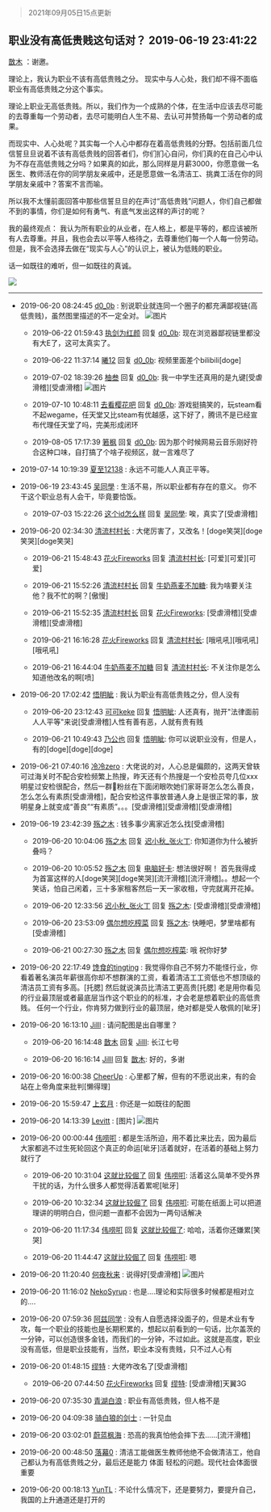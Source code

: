 > 2021年09月05日15点更新
<link rel="stylesheet" href="https://cdn.jsdelivr.net/gh/taotie6/sampleJSON@main/css/photo_show.css">


 ## 职业没有高低贵贱这句话对？ 2019-06-19 23:41:22

 [㪚木](https://www.coolapk.com/feed/12331366?shareKey=Y2YyNmJmZDJhMWNjNjEzMTc0YzY~) ：谢邀。

理论上，我认为职业不该有高低贵贱之分。
现实中与人心处，我们却不得不面临职业有高低贵贱之分这个事实。

理论上职业无高低贵贱。所以，我们作为一个成熟的个体，在生活中应该去尽可能的去尊重每一个劳动者，去尽可能明白人生不易、去认可并赞扬每一个劳动者的成果。<!--break-->

而现实中、人心处呢？其实每一个人心中都存在着高低贵贱的分野。包括前面几位信誓旦旦说着不该有高低贵贱的回答者们，你们扪心自问，你们真的在自己心中认为不存在高低贵贱之分吗？如果真的如此，那么同样是月薪3000，你愿意做一名医生、教师活在你的同学朋友亲戚中，还是愿意做一名清洁工、挑粪工活在你的同学朋友亲戚中？答案不言而喻。

所以我不太懂前面回答中那些信誓旦旦的在声讨“高低贵贱”问题人，你们自己都做不到的事情，你们是如何有勇气、有底气发出这样的声讨的呢？

我的最终观点：
我认为所有职业的从业者，在人格上，都是平等的，都应该被所有人去尊重。并且，我也会去以平等人格待之，去尊重他们每一个人每一份劳动。
但是，我不会选择去做在“现实与人心”的认识上，被认为低贱的职业。

话一如既往的难听，但一如既往的真诚。 

<div class="album">
<img class="img-item" src="https://image.coolapk.com/feed/2019/0426/07/1081091_1556235188_5617@322x233.gif" />
</div>

 ------- 

- 2019-06-20 08:24:45 [d0_0b](uid=466123) : 别说职业就连同一个圈子的都充满鄙视链(高低贵贱)，虽然图里描述的不一定全对。 ![图片](https://image.coolapk.com/feed/2019/0620/08/466123_16085d60_0280_7002@309x14568.jpeg)

    - 2019-06-22 01:59:43 [执剑为红颜](uid=1730385) 回复 [d0_0b](uid=466123): 现在浏览器鄙视链里都没有大E了，这可太真实了。 

    - 2019-06-22 11:37:14 [曦12](uid=2064714) 回复 [d0_0b](uid=466123): 视频里面差个bilibili[doge] 

    - 2019-07-02 18:39:26 [柚叁](uid=1257073) 回复 [d0_0b](uid=466123): 我一中学生还真用的是九键[受虐滑稽][受虐滑稽] ![图片](https://image.coolapk.com/feed/2019/0702/18/1257073_d3239778_3964_5977@309x14568.jpeg)

    - 2019-07-10 10:48:11 [去看樱花吧](uid=1470140) 回复 [d0_0b](uid=466123): 游戏挺搞笑的，玩steam看不起wegame，任天堂又比steam有优越感，这下好了，腾讯不是已经宣布代理任天堂了吗，完美形成闭环 

    - 2019-08-05 17:17:39 [箬枫](uid=844564) 回复 [d0_0b](uid=466123): 因为那个时候网易云音乐刚好符合这种口味，自打搞了个啥子视频区，就一言难尽了 

- 2019-07-14 10:19:39 [夏至12138](uid=1005385) : 永远不可能人人真正平等。 

- 2019-06-19 23:43:45 [吴同學](uid=1320218) : 生活不易，所以职业都有存在的意义。
你不干这个职业总有人会干，毕竟要恰饭。 

    - 2019-07-03 15:22:26 [这个id怎么样](uid=1171138) 回复 [吴同學](uid=1320218): 唉，真实了[受虐滑稽] 

- 2019-06-20 02:34:30 [清流村村长](uid=1056367) : 大佬厉害了，又改名！[doge笑哭][doge笑哭][doge笑哭] 

    - 2019-06-21 15:48:43 [花火Fireworks](uid=1912491) 回复 [清流村村长](uid=1056367): [可爱][可爱][可爱] 

    - 2019-06-21 15:52:26 [清流村村长](uid=1056367) 回复 [牛奶燕麦不加糖](uid=633325): 我为啥要关注他？我不忙的啊？[傲慢] 

    - 2019-06-21 15:52:35 [清流村村长](uid=1056367) 回复 [花火Fireworks](uid=1912491): [受虐滑稽][受虐滑稽][受虐滑稽] 

    - 2019-06-21 16:16:28 [花火Fireworks](uid=1912491) 回复 [清流村村长](uid=1056367): [哦吼吼][哦吼吼][哦吼吼] 

    - 2019-06-21 16:44:04 [牛奶燕麦不加糖](uid=633325) 回复 [清流村村长](uid=1056367): 不关注你是怎么知道他改名的啊[喷] 

- 2019-06-20 17:02:42 [悟明眦](uid=984387) : 我认为职业有高低贵贱之分，但人没有 

    - 2019-06-20 23:12:43 [可可keke](uid=2190423) 回复 [悟明眦](uid=984387): 人还真有，抛开&quot;法律面前人人平等&quot;来说[受虐滑稽]人性有善有恶，人就有贵有贱 

    - 2019-06-21 10:49:43 [乃公也](uid=2460955) 回复 [悟明眦](uid=984387): 你可以说职业没有，但是人，有的[doge][doge][doge] 

- 2019-06-21 07:40:16 [冷冷zero](uid=1161800) : 大佬说的对，人心总是偏颇的，这两天曾轶可过海关时不配合安检频繁上热搜，昨天还有个热搜是一个安检员夸几位xxx明星过安检很配合，然后一群🐶粉丝在下面闭眼吹她们家哥哥怎么怎么善良，怎么怎么有素质[受虐滑稽]，配合安检这件事放普通人身上是很正常的事，放明星身上就变成“善良”“有素质”。<!--break-->。。[受虐滑稽][受虐滑稽][受虐滑稽] 

- 2019-06-19 23:42:39 [殇之木](uid=1085570) : 钱多事少离家近怎么找[受虐滑稽] 

    - 2019-06-20 10:04:06 [殇之木](uid=1085570) 回复 [迟小秋_张火丁](uid=2162943): 你知道你为什么被折叠吗？ 

    - 2019-06-20 10:05:52 [殇之木](uid=1085570) 回复 [电脑好卡](uid=1213256): 想法很好啊！ 首先我得成为首富这样的人[doge笑哭][doge笑哭][流汗滑稽][流汗滑稽]。。想起一个笑话，怕自己闲着，三十多家租客然后一天一家收租，守完就离开花掉。 

    - 2019-06-20 12:33:56 [迟小秋_张火丁](uid=2162943) 回复 [殇之木](uid=1085570): [受虐滑稽][受虐滑稽] 

    - 2019-06-20 23:53:09 [偶尔想吃榨菜](uid=892726) 回复 [殇之木](uid=1085570): 快睡吧，梦里啥都有[受虐滑稽] 

    - 2019-06-21 00:27:30 [殇之木](uid=1085570) 回复 [偶尔想吃榨菜](uid=892726): 哦 祝你好梦 

- 2019-06-20 22:17:49 [馋食的tingting](uid=1031786) : 我觉得你自己不努力不能怪行业，你看着著名演员年薪很高你却不想群演的工资，看着清洁工工资低也不想顶级的清洁员工资有多高。[托腮]
然后就说演员比清洁工更高贵[托腮]
老是用你看见的行业最顶层或者最底层当作这个职业的的标准，才会老是想着职业的高低贵贱。
任何一个行业<!--break-->，你肯努力做到行业的最顶层，绝对都是受人敬佩的[呲牙] 

- 2019-06-20 16:13:10 [Jilll](uid=1240742) : 请问配图是出自哪里？ 

    - 2019-06-20 16:14:48 [㪚木](uid=1081091) 回复 [Jilll](uid=1240742): 长江七号 

    - 2019-06-20 16:16:14 [Jilll](uid=1240742) 回复 [㪚木](uid=1081091): 好的，多谢 

- 2019-06-20 16:00:38 [CheerUp](uid=792697) : 心里都了解，但有的不愿说出来，有的会站在上帝角度来批判[懒得理] 

- 2019-06-20 15:59:47 [上玄月](uid=845008) : 你还是一如既往的配图 

- 2019-06-20 14:13:39 [Levitt](uid=831557) : [图片] ![图片](https://image.coolapk.com/feed/2019/0601/14/2470665_0625_0879@719x300.jpg)

- 2019-06-20 00:00:44 [伟唠咑](uid=488448) : 都是生活所迫，用不着比来比去，因为最后大家都逃不过生死轮回这个真正的命运[呲牙]活着就好，在活着的基础上努力就行了 

    - 2019-06-20 10:31:04 [这就比较倔了](uid=1395166) 回复 [伟唠咑](uid=488448): 活着这么简单不受外界干扰的话，为什么很多人都觉得活着累呢[呲牙] 

    - 2019-06-20 10:32:34 [这就比较倔了](uid=1395166) 回复 [伟唠咑](uid=488448): 可能在纸面上可以把道理讲的明明白白，但问题一直都不会因为一两句话解决 

    - 2019-06-20 11:17:34 [伟唠咑](uid=488448) 回复 [这就比较倔了](uid=1395166): 哈哈，活着你还嫌累[笑哭] 

    - 2019-06-20 11:44:47 [这就比较倔了](uid=1395166) 回复 [伟唠咑](uid=488448): 嗯 

- 2019-06-20 11:20:40 [何夜秋来](uid=552467) : 说得好[受虐滑稽] ![图片](https://image.coolapk.com/feed/2019/0620/11/552467_8820ee3b_0839_1845@497x708.jpeg)

- 2019-06-20 11:16:02 [NekoSyrup](uid=1868243) : 也是....理论和实际很多时候都是相对立的.... 

- 2019-06-20 07:59:36 [阿兹同学](uid=1167688) : 没有人自愿选择没面子的，但是术业有专攻，每一个职业的技能也是长期积累的，想起以前看到的一句话，比尔盖茨的一分钟，可以创造很多金钱，而我们的一分钟，不过如此。这就是高度，职业没有高低，但是职业技能有，当然，职业本没有贵贱，只不过人心有 

- 2019-06-20 01:48:15 [缪特](uid=817977) : 大佬咋改名了[受虐滑稽] 

    - 2019-06-20 07:44:50 [花火Fireworks](uid=1912491) 回复 [缪特](uid=817977): [受虐滑稽]天翼3G 

- 2019-06-20 07:35:30 [青湖白浪](uid=1494466) : 职业有高低贵贱，但人格不是 

- 2019-06-20 04:09:38 [骑白狼的剑士](uid=2082828) : 一针见血 

- 2019-06-20 03:02:01 [蔚蓝枫海](uid=2110375) : 恐高的我真怕他会摔下去……[流汗滑稽] 

- 2019-06-20 00:48:50 [落幕0](uid=1382501) : 清洁工能做医生教师他绝不会做清洁工，他自己都认为有高低贵贱之分，最后还是能力 体面  轻松的问题。现代社会体面很重要 

- 2019-06-20 00:18:13 [YunTL](uid=1966940) : 不论什么情况下，还是要努力，要提升自己，我国的上升通道还是打开的 

